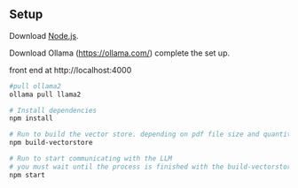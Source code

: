 ## Setup
Download [Node.js](https://nodejs.org/en/download/).

Download Ollama (https://ollama.com/)
complete the set up.

front end at http://localhost:4000

``` bash
#pull ollama2
ollama pull llama2

# Install dependencies
npm install

# Run to build the vector store. depending on pdf file size and quantity, it can take some time
npm build-vectorstore

# Run to start communicating with the LLM
# you must wait until the process is finished with the build-vectorstore
npm start
```
